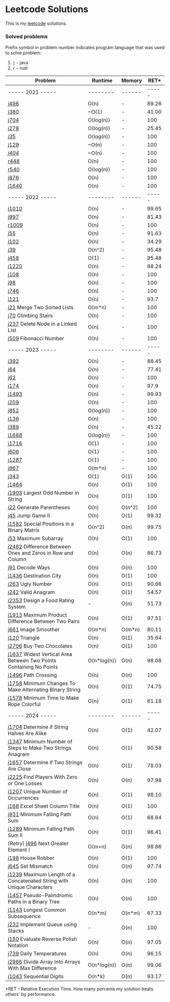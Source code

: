 # Leetcode Solutions

This is my [leetcode](https://leetcode.com/Vanderkast/) solutions.

### Solved problems

Prefix symbol in problem number indicates program language that was used to solve problem:

1. `j` - java
2. `r` - rust

| Problem                                                                                                                                                               | Runtime     | Memory | RET*  |
|-----------------------------------------------------------------------------------------------------------------------------------------------------------------------|-------------|--------|-------|
| ----- 2021 -----                                                                                                                                                      | --------    | ------ | ----- |
| [j496](https://leetcode.com/problems/next-greater-element-i/)                                                                                                         | O(n)        | -      | 89.26 |
| [j380](https://leetcode.com/problems/insert-delete-getrandom-o1/)                                                                                                     | ~O(1)       | -      | 41.00 |
| [j704](https://leetcode.com/problems/binary-search/)                                                                                                                  | O(log(n))   | -      | 100   |
| [j278](https://leetcode.com/problems/first-bad-version/)                                                                                                              | O(log(n))   | -      | 25.45 |
| [j35](https://leetcode.com/problems/search-insert-position/)                                                                                                          | O(log(n))   | -      | 100   |
| [j129](https://leetcode.com/problems/sum-root-to-leaf-numbers/)                                                                                                       | ~O(n)       | -      | 100   |
| *[j404](https://leetcode.com/problems/sum-of-left-leaves/)*                                                                                                           | ~O(n)       | -      | 100   |
| [r448](https://leetcode.com/problems/find-all-numbers-disappeared-in-an-array/)                                                                                       | O(n)        | -      | 100   |
| [r540](https://leetcode.com/problems/single-element-in-a-sorted-array/)                                                                                               | O(log(n))   | -      | 100   |
| [j876](https://leetcode.com/problems/middle-of-the-linked-list/)                                                                                                      | O(n)        | -      | 100   |
| [j1640](https://leetcode.com/problems/check-array-formation-through-concatenation/)                                                                                   | O(n)        | -      | 100   |
| ----- 2022 -----                                                                                                                                                      | --------    | ------ | ----- |
| [j1010](https://leetcode.com/problems/pairs-of-songs-with-total-durations-divisible-by-60/)                                                                           | O(n)        | -      | 99.65 |
| [j997](https://leetcode.com/problems/find-the-town-judge/)                                                                                                            | O(n)        | -      | 81.43 |
| [r1009](https://leetcode.com/problems/complement-of-base-10-integer/)                                                                                                 | O(n)        | -      | 100   |
| [j55](https://leetcode.com/problems/jump-game/)                                                                                                                       | O(n)        | -      | 91.63 |
| [j102](https://leetcode.com/problems/binary-tree-level-order-traversal/)                                                                                              | O(n)        | -      | 34.29 |
| [j39](https://leetcode.com/problems/combination-sum/)                                                                                                                 | O(n^2)      | -      | 95.48 |
| [j458](https://leetcode.com/problems/poor-pigs/)                                                                                                                      | O(1)        | -      | 95.48 |
| [j1220](https://leetcode.com/problems/count-vowels-permutation/)                                                                                                      | O(n)        | -      | 88.24 |
| [j108](https://leetcode.com/problems/convert-sorted-array-to-binary-search-tree/)                                                                                     | O(n)        | -      | 100   |
| [j98](https://leetcode.com/problems/validate-binary-search-tree/)                                                                                                     | O(n)        | -      | 100   |
| [j746](https://leetcode.com/problems/min-cost-climbing-stairs/)                                                                                                       | O(n)        | -      | 100   |
| [j121](https://leetcode.com/problems/best-time-to-buy-and-sell-stock/)                                                                                                | O(n)        | -      | 93.7  |
| [j21](https://leetcode.com/problems/merge-two-sorted-lists/) Merge Two Sorted Lists                                                                                   | O(m*n)      | -      | 100   |
| [j70](https://leetcode.com/problems/climbing-stairs/) Climbing Stairs                                                                                                 | O(n)        | -      | 100   |
| [j237](hhttps://leetcode.com/problems/delete-node-in-a-linked-list/) Delete Node in a Linked List                                                                     | O(n)        | -      | 100   |
| [j509](https://leetcode.com/problems/fibonacci-number/) Fibonacci Number                                                                                              | O(n)        | -      | 100   |
| ----- 2023 -----                                                                                                                                                      | --------    | ------ | ----- |
| [j392](https://leetcode.com/problems/is-subsequence/)                                                                                                                 | O(n)        | -      | 88.45 |
| [j64](https://leetcode.com/problems/minimum-path-sum/)                                                                                                                | O(n)        | -      | 77.41 |
| [j62](https://leetcode.com/problems/unique-paths/)                                                                                                                    | O(n)        | -      | 100   |
| [j174](https://leetcode.com/problems/dungeon-game/)                                                                                                                   | O(n)        | -      | 97.9  |
| [j1493](https://leetcode.com/problems/longest-subarray-of-1s-after-deleting-one-element/)                                                                             | O(n)        | -      | 99.93 |
| [j209](https://leetcode.com/problems/minimum-size-subarray-sum/)                                                                                                      | O(n)        | -      | 100   |
| [j852](https://leetcode.com/problems/peak-index-in-a-mountain-array/)                                                                                                 | O(log(n))   | -      | 100   |
| [j136](https://leetcode.com/problems/single-number/)                                                                                                                  | O(n)        | -      | 100   |
| [j389](https://leetcode.com/problems/find-the-difference/)                                                                                                            | O(n)        | -      | 45.22 |
| [j1688](https://leetcode.com/problems/count-of-matches-in-tournament/)                                                                                                | O(log(n))   | -      | 100   |
| [j1716](https://leetcode.com/problems/calculate-money-in-leetcode-bank)                                                                                               | O(1)        | -      | 100   |
| [j606](https://leetcode.com/problems/construct-string-from-binary-tree/)                                                                                              | O(1)        | -      | 100   |
| [j1287](https://leetcode.com/problems/element-appearing-more-than-25-in-sorted-array/)                                                                                | O(1)        | -      | 100   |
| [j867](https://leetcode.com/problems/transpose-matrix/)                                                                                                               | O(m*n)      | -      | 100   |
| [j343](https://leetcode.com/problems/integer-break/)                                                                                                                  | O(1)        | O(1)   | 100   |
| [j1464](https://leetcode.com/problems/maximum-product-of-two-elements-in-an-array/)                                                                                   | O(n)        | O(1)   | 100   |
| [j1903](https://leetcode.com/problems/largest-odd-number-in-string/) Largest Odd Number in String                                                                     | O(n)        | O(1)   | 100   |
| [j22](https://leetcode.com/problems/generate-parentheses/) Generate Parentheses                                                                                       | O(n)        | O(n^2) | 100   |
| [j45](https://leetcode.com/problems/jump-game-ii/) Jump Game II                                                                                                       | O(n)        | O(1)   | 99.32 |
| [j1582](https://leetcode.com/problems/jump-game-ii/) Special Positions in a Binary Matrix                                                                             | O(n^2)      | O(n)   | 99.75 |
| [j53](https://leetcode.com/problems/maximum-subarray/) Maximum Subarray                                                                                               | O(n)        | O(1)   | 100   |
| [j2482](https://leetcode.com/problems/difference-between-ones-and-zeros-in-row-and-column/) Difference Between Ones and Zeros in Row and Column                       | O(n)        | O(n)   | 86.73 |
| [j91](https://leetcode.com/problems/decode-ways/) Decode Ways                                                                                                         | O(n)        | O(n)   | 100   |
| [j1436](https://leetcode.com/problems/destination-city/) Destination City                                                                                             | O(n)        | O(1)   | 100   |
| [j263](https://leetcode.com/problems/ugly-number/) Ugly Number                                                                                                        | O(n)        | O(1)   | 90.66 |
| [j242](https://leetcode.com/problems/valid-anagram/) Valid Anagram                                                                                                    | O(n)        | O(1)   | 54.57 |
| [j2353](https://leetcode.com/problems/design-a-food-rating-system/) Design a Food Rating System                                                                       | -           | O(n)   | 51.73 |
| [j1913](https://leetcode.com/problems/maximum-product-difference-between-two-pairs/) Maximum Product Difference Between Two Pairs                                     | O(n)        | O(1)   | 97.51 |
| [j661](https://leetcode.com/problems/image-smoother/) Image Smoother                                                                                                  | O(m*n)      | O(m*n) | 80.11 |
| [j120](https://leetcode.com/problems/triangle/) Triangle                                                                                                              | O(n)        | O(1)   | 35.64 |
| [j2706](https://leetcode.com/problems/buy-two-chocolates/) Buy Two Chocolates                                                                                         | O(n)        | O(1)   | 100   |
| [j1637](https://leetcode.com/problems/widest-vertical-area-between-two-points-containing-no-points/) Widest Vertical Area Between Two Points Containing No Points     | O(n*log(n)) | O(n)   | 98.08 |
| [j1496](https://leetcode.com/problems/path-crossing/) Path Crossing                                                                                                   | O(n)        | O(n)   | 100   |
| [j1758](https://leetcode.com/problems/minimum-changes-to-make-alternating-binary-string/) Minimum Changes To Make Alternating Binary String                           | O(n)        | O(1)   | 74.75 |
| [j1578](https://leetcode.com/problems/minimum-time-to-make-rope-colorful/) Minimum Time to Make Rope Colorful                                                         | O(n)        | O(1)   | 61.18 |
| ----- 2024 -----                                                                                                                                                      | --------    | ------ | ----- |
| [j1704](https://leetcode.com/problems/determine-if-string-halves-are-alike/) Determine if String Halves Are Alike                                                     | O(n)        | O(1)   | 42.07 |
| [j1347](https://leetcode.com/problems/minimum-number-of-steps-to-make-two-strings-anagram/) Minimum Number of Steps to Make Two Strings Anagram                       | O(n)        | O(1)   | 90.58 |
| [j1657](https://leetcode.com/problems/determine-if-two-strings-are-close/) Determine if Two Strings Are Close                                                         | O(n)        | O(1)   | 78.03 |
| [j2225](https://leetcode.com/problems/find-players-with-zero-or-one-losses/) Find Players With Zero or One Losses                                                     | O(n)        | O(n)   | 97.98 |
| [j1207](https://leetcode.com/problems/unique-number-of-occurrences/) Unique Number of Occurrences                                                                     | O(n)        | O(1)   | 98.10 |
| [j168](https://leetcode.com/problems/excel-sheet-column-title/) Excel Sheet Column Title                                                                              | O(n)        | O(1)   | 100   |
| [j931](https://leetcode.com/problems/minimum-falling-path-sum/) Minimum Falling Path Sum                                                                              | O(n)        | O(1)   | 68.64 |
| [j1289](https://leetcode.com/problems/minimum-falling-path-sum-ii/) Minimum Falling Path Sum II                                                                       | O(n)        | O(1)   | 96.41 |
| (Retry) [j496](https://leetcode.com/problems/next-greater-element-i/) Next Greater Element I                                                                          | O(m+n)      | O(n)   | 98.86 |
| [j198](https://leetcode.com/problems/house-robber/) House Robber                                                                                                      | O(n)        | O(1)   | 100   |
| [j645](https://leetcode.com/problems/set-mismatch/) Set Mismatch                                                                                                      | O(n)        | O(n)   | 97.74 |
| [j1239](https://leetcode.com/problems/maximum-length-of-a-concatenated-string-with-unique-characters/) Maximum Length of a Concatenated String with Unique Characters | O(n)        | O(n)   | 100   |
| [j1457](https://leetcode.com/problems/pseudo-palindromic-paths-in-a-binary-tree/) Pseudo-Palindromic Paths in a Binary Tree                                           | O(n)        | O(n)   | 100   |
| [j1143](https://leetcode.com/problems/longest-common-subsequence/) Longest Common Subsequence                                                                         | O(n*m)      | O(n*m) | 67.33 |
| [j232](https://leetcode.com/problems/implement-queue-using-stacks/) Implement Queue using Stacks                                                                      | -           | O(n)   | 100   |
| [j150](https://leetcode.com/problems/evaluate-reverse-polish-notation/) Evaluate Reverse Polish Notation                                                              | O(n)        | O(n)   | 97.05 |
| [j739](https://leetcode.com/problems/daily-temperatures/) Daily Temperatures                                                                                          | O(n)        | O(n)   | 96.15 |
| [j2966](https://leetcode.com/problems/divide-array-into-arrays-with-max-difference/) Divide Array Into Arrays With Max Difference                                     | O(n*log(n)) | O(n)   | 99.06 |
| [j1043](https://leetcode.com/problems/partition-array-for-maximum-sum/) Sequential Digits                                                                             | O(n*k)      | O(n)   | 93.17 |

*RET - Relative Execution Time. How many percents my solution beats others' by performance.
